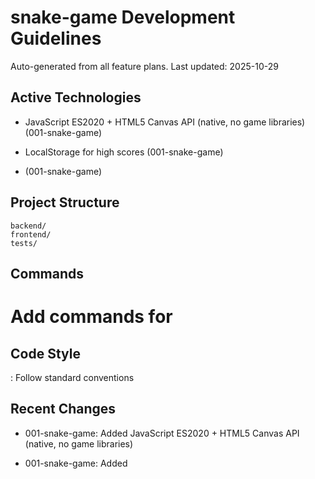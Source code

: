 # snake-game Development Guidelines

Auto-generated from all feature plans. Last updated: 2025-10-29

## Active Technologies
- JavaScript ES2020 + HTML5 Canvas API (native, no game libraries) (001-snake-game)
- LocalStorage for high scores (001-snake-game)

- (001-snake-game)

## Project Structure

```text
backend/
frontend/
tests/
```

## Commands

# Add commands for 

## Code Style

: Follow standard conventions

## Recent Changes
- 001-snake-game: Added JavaScript ES2020 + HTML5 Canvas API (native, no game libraries)

- 001-snake-game: Added

<!-- MANUAL ADDITIONS START -->
<!-- MANUAL ADDITIONS END -->
